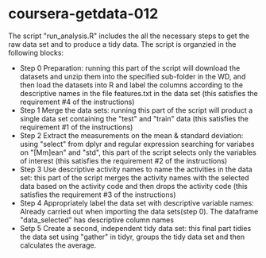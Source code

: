 # coursera-getdata-012
The script "run_analysis.R" includes the all the necessary steps to get the raw data set and to produce a tidy data. The script is organzied in the following blocks:
- Step 0 Preparation: running this part of the script will download the datasets and unzip them into the specified sub-folder in the WD, and then load the datasets into R and label the columns according to the descriptive names in the file features.txt in the data set (this satisfies the requirement #4 of the instructions)
- Step 1 Merge the data sets: running this part of the script will product a single data set containing the "test" and "train" data (this satisfies the requirement #1 of the instructions)
- Step 2 Extract the measurements on the mean & standard deviation: using "select" from dplyr and regular expression searching for variabes on "[Mm]ean" and "std", this part of the script selects only the variables of interest (this satisfies the requirement #2 of the instructions)
- Step 3 Use descriptive activity names to name the activities in the data set: this part of the script merges the activity names with the selected data based on the activity code and then drops the activity code (this satisfies the requirement #3 of the instructions)
- Step 4 Appropriately label the data set with descriptive variable names: Already carried out when importing the data sets(step 0). The dataframe "data_selected" has descriptive column names
- Setp 5 Create a second, independent tidy data set: this final part tidies the data set using "gather" in tidyr, groups the tidy data set and then calculates the average.
